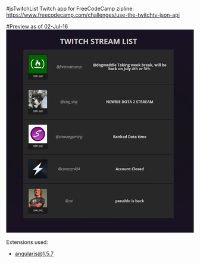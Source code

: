 #jsTwitchList
Twitch app for FreeCodeCamp zipline: https://www.freecodecamp.com/challenges/use-the-twitchtv-json-api

#Preview as of 02-Jul-16
![](preview.png)

Extensions used:
* [angularjs@1.5.7](https://angularjs.org/)